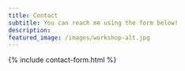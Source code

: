 ```yaml
---
title: Contact
subtitle: You can reach me using the form below!
description: 
featured_image: /images/workshop-alt.jpg
---
```


{% include contact-form.html %}
